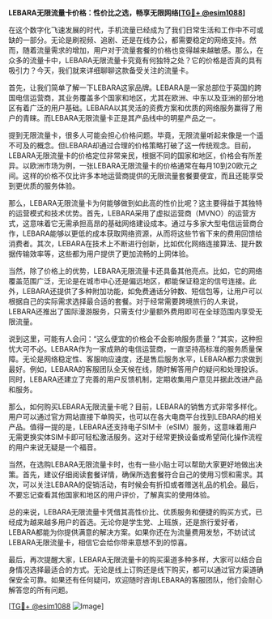 **LEBARA无限流量卡价格：性价比之选，畅享无限网络[[TG💪+ @esim1088](https://t.me/s/esim1088)]**

在这个数字化飞速发展的时代，手机流量已经成为了我们日常生活和工作中不可或缺的一部分。无论是刷视频、追剧、还是在线办公，都需要稳定的网络支持。然而，随着流量需求的增加，用户对于流量套餐的价格也变得越来越敏感。那么，在众多的流量卡中，LEBARA无限流量卡究竟有何独特之处？它的价格是否真的具有吸引力？今天，我们就来详细聊聊这款备受关注的流量卡。

首先，让我们简单了解一下LEBARA这家品牌。LEBARA是一家总部位于英国的跨国电信运营商，其业务覆盖多个国家和地区，尤其在欧洲、中东以及亚洲的部分地区有着广泛的用户基础。LEBARA以其灵活的资费方案和优质的网络服务赢得了用户的青睐。而LEBARA无限流量卡正是其产品线中的明星产品之一。

提到无限流量卡，很多人可能会担心价格问题。毕竟，无限流量听起来像是一个遥不可及的概念。但LEBARA却通过合理的价格策略打破了这一传统观念。目前，LEBARA无限流量卡的价格定位非常亲民，根据不同的国家和地区，价格会有所差异。以欧洲市场为例，一张LEBARA无限流量卡的价格通常在每月10到20欧元之间。这样的价格不仅比许多本地运营商提供的无限流量套餐要便宜，而且还能享受到更优质的服务体验。

那么，LEBARA无限流量卡为何能够做到如此高的性价比呢？这主要得益于其独特的运营模式和技术优势。首先，LEBARA采用了虚拟运营商（MVNO）的运营方式，这意味着它无需承担高昂的基础网络建设成本。通过与多家大型电信运营商合作，LEBARA能够以更低的成本获取网络资源，从而将这些节省下来的费用回馈给消费者。其次，LEBARA在技术上不断进行创新，比如优化网络连接算法、提升数据传输效率等，这些都为用户提供了更加流畅的上网体验。

当然，除了价格上的优势，LEBARA无限流量卡还具备其他亮点。比如，它的网络覆盖范围广泛，无论是在城市中心还是偏远地区，都能保证稳定的信号连接。此外，LEBARA还提供了多种附加功能，如免费通话分钟数、短信包等，让用户可以根据自己的实际需求选择最合适的套餐。对于经常需要跨境旅行的人来说，LEBARA还推出了国际漫游服务，只需支付少量额外费用即可在全球范围内享受无限流量。

说到这里，可能有人会问：“这么便宜的价格会不会影响服务质量？”其实，这种担忧大可不必。LEBARA作为一家成熟的电信运营商，一直坚持高标准的服务质量保障。无论是网络稳定性、客服响应速度，还是售后服务水平，LEBARA都力求做到最好。例如，LEBARA的客服团队全天候在线，随时解答用户的疑问和处理投诉。同时，LEBARA还建立了完善的用户反馈机制，定期收集用户意见并据此改进产品和服务。

那么，如何购买LEBARA无限流量卡呢？目前，LEBARA的销售方式非常多样化。用户可以通过官方网站直接下单购买，也可以在各大电商平台找到LEBARA的相关产品。值得一提的是，LEBARA还支持电子SIM卡（eSIM）服务，这意味着用户无需更换实体SIM卡即可轻松激活服务。这对于经常更换设备或希望简化操作流程的用户来说无疑是一个福音。

当然，在选购LEBARA无限流量卡时，也有一些小贴士可以帮助大家更好地做出决策。首先，建议仔细阅读套餐详情，确保所选套餐符合自己的使用习惯和需求。其次，可以关注LEBARA的促销活动，有时候会有折扣或者赠送礼品的机会。最后，不要忘记查看其他国家和地区的用户评价，了解真实的使用体验。

总的来说，LEBARA无限流量卡凭借其高性价比、优质服务和便捷的购买方式，已经成为越来越多用户的首选。无论你是学生党、上班族，还是旅行爱好者，LEBARA都能为你提供满意的解决方案。如果你还在为流量费用发愁，不妨试试LEBARA无限流量卡，相信它会给你带来意想不到的惊喜。

最后，再次提醒大家，LEBARA无限流量卡的购买渠道多种多样，大家可以结合自身情况选择最适合的方式。无论是线上订购还是线下购买，都可以通过官方渠道确保安全可靠。如果还有任何疑问，欢迎随时咨询LEBARA的客服团队，他们会耐心解答您的所有问题。

[[TG💪+ @esim1088](https://t.me/s/esim1088) ![Image](https://i.postimg.cc/4NQfJmqS/Snipaste-2025-05-13-00-14-12.png)]